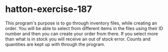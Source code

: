 # hatton-exercise-187
This program's purpose is to go through inventory files, while creating an order. You will be able to select from different items in the files using their ID number and then you can create your order from there. If you select more than what is in stock you will receive an out of stock error. Counts and quantities are kept up with through the program.
